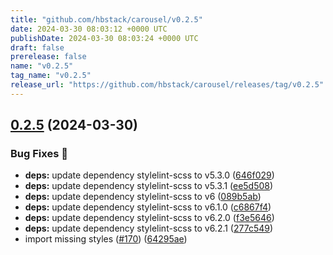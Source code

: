 ```yaml
---
title: "github.com/hbstack/carousel/v0.2.5"
date: 2024-03-30 08:03:12 +0000 UTC
publishDate: 2024-03-30 08:03:24 +0000 UTC
draft: false
prerelease: false
name: "v0.2.5"
tag_name: "v0.2.5"
release_url: "https://github.com/hbstack/carousel/releases/tag/v0.2.5"
---
```


## [0.2.5](https://github.com/hbstack/carousel/compare/v0.2.4...v0.2.5) (2024-03-30)


### Bug Fixes 🐞

* **deps:** update dependency stylelint-scss to v5.3.0 ([646f029](https://github.com/hbstack/carousel/commit/646f0295e1c00446d662218209b801a850c7c35f))
* **deps:** update dependency stylelint-scss to v5.3.1 ([ee5d508](https://github.com/hbstack/carousel/commit/ee5d5088e10df53b3cb6651f9cecc7b5c47e49dc))
* **deps:** update dependency stylelint-scss to v6 ([089b5ab](https://github.com/hbstack/carousel/commit/089b5ab83de157f21565219d088978cced00410a))
* **deps:** update dependency stylelint-scss to v6.1.0 ([c6867f4](https://github.com/hbstack/carousel/commit/c6867f4f8a191390be86d7f31817f26a4a7f3300))
* **deps:** update dependency stylelint-scss to v6.2.0 ([f3e5646](https://github.com/hbstack/carousel/commit/f3e5646a684b8542b11f608e2d5b2f4c8285626a))
* **deps:** update dependency stylelint-scss to v6.2.1 ([277c549](https://github.com/hbstack/carousel/commit/277c54900e74daee0d66a68cc2385e7845e1c7f0))
* import missing styles ([#170](https://github.com/hbstack/carousel/issues/170)) ([64295ae](https://github.com/hbstack/carousel/commit/64295aebbbb6865070463db40a0782b2c1e2a589))
